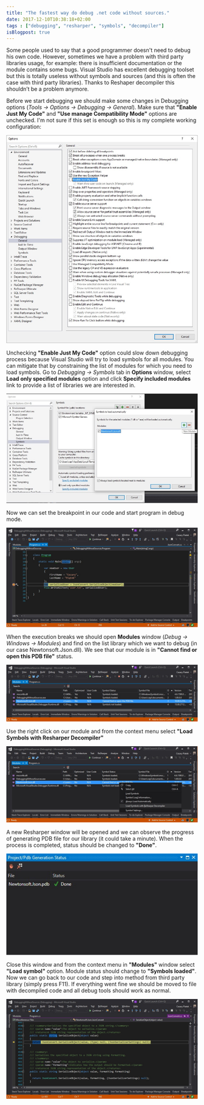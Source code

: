 ```yaml
---
title: "The fastest way do debug .net code without sources."
date: 2017-12-10T10:38:18+02:00
tags : ["debugging", "resharper", "symbols", "decompiler"]
isBlogpost: true
---
```

Some people used to say that a good programmer doesn't need to debug his own code.  However, sometimes we have a problem with third party libraries usage, for example: there is insufficient documentation or the module contains some bugs. Visual Studio has excellent debugging toolset but this is totally useless without symbols and sources (and this is often the case with third party libraries).  Thanks to Reshaper decompiler this shouldn’t be a problem anymore.

Before we start debugging we should make some changes in Debugging options (*Tools -> Options -> Debugging -> General*). Make sure that **"Enable Just My Code"** and **"Use manage Compatibility Mode"** options are unchecked. I'm not sure if this set is enough  so this is my complete working configuration:

![debugging options](debugging_options.jpg)

Unchecking **"Enable Just My Code"** option could slow down debugging process because Visual Studio will try to load symbols for all modules. You can mitigate that by constraining the list of modules for which you need to load symbols. Go to *Debugging -> Symbols* tab in **Options** window, select **Load only specified modules** option and click **Specify included modules**  link to provide a list of libraries we are interested in.

![breakpoint](symbols_to_load_automatically.jpg)

Now we can set the breakpoint in our code and start program in debug mode.

![breakpoint](breakpoint.jpg)

When the execution breaks we should open **Modules** window (*Debug -> Windows -> Modules*) and find on the list library which we want to debug (in our case Newtonsoft.Json.dll). We see that our module is in **"Cannot find or open this PDB file"** status. 

![symbols not loaded](modules_symbol_not_loaded.jpg)

Use the right click on our module and from the context menu select **"Load Symbols with Resharper Decompiler"**

![symbols not loaded](modules_symbol_not_loaded_menu.jpg)

A new Resharper window will be opened and we can observe the progress of generating PDB file for our library (it could take a minute). When the process is completed, status should be changed to **"Done"**.

![symbols not loaded](resharper_pdb_generated.jpg)

Close this window and from the context menu in **"Modules"** window select **"Load symbol"** option. Module status should change to **"Symbols loaded"**. Now we can go back to our code and step into method from third party library (simply press F11). If everything went fine we should be moved to file with decompiled code and all debug tools should work as normal.

![decompiled code](decompiled_code.jpg)
